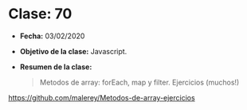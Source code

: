 # Clase: 70

- **Fecha:** 03/02/2020
- **Objetivo de la clase:** Javascript.
- **Resumen de la clase:**

  > Metodos de array: forEach, map y filter. Ejercicios (muchos!)

https://github.com/malerey/Metodos-de-array-ejercicios
